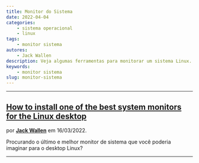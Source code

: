 ```yaml
---
title: Monitor do Sistema
date: 2022-04-04
categories:
    - sistema operacional
    - linux
tags:
    - monitor sistema
autores:
    - Jack Wallen
description: Veja algumas ferramentas para monitorar um sistema Linux.
keywords:
    - monitor sistema
slug: monitor-sistema
---
```


---

## [How to install one of the best system monitors for the Linux desktop](https://www.techrepublic.com/article/how-to-install-best-system-monitors-for-linux-desktop/)

por [**Jack Wallen**](/autores/jack-wallen/) em 16/03/2022.

Procurando o último e melhor monitor de sistema que você poderia imaginar para o desktop Linux?

---
